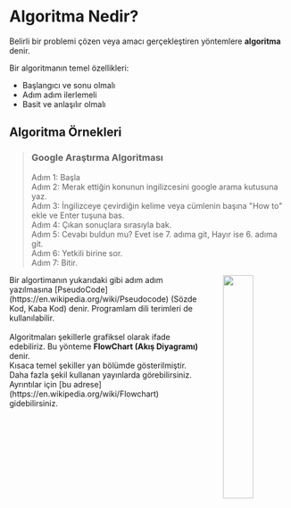 # Algoritma Nedir?

Belirli bir problemi çözen veya amacı gerçekleştiren yöntemlere <b>algoritma</b> denir.

Bir algoritmanın temel özellikleri:
* Başlangıcı ve sonu olmalı
* Adım adım ilerlemeli
* Basit ve anlaşılır olmalı

## Algoritma Örnekleri

>### Google Araştırma Algoritması
>Adım 1: Başla<br>
>Adım 2: Merak ettiğin konunun ingilizcesini google arama kutusuna yaz.<br>
>Adım 3: İngilizceye çevirdiğin kelime veya cümlenin başına "How to" ekle ve Enter tuşuna bas.<br>
>Adım 4: Çıkan sonuçlara sırasıyla bak.<br>
>Adım 5: Cevabı buldun mu? Evet ise 7. adıma git, Hayır ise 6. adıma git.<br>
>Adım 6: Yetkili birine sor.<br>
>Adım 7: Bitir.<br>


<div style="width: 100%">
    <div style="float: left; width: 70%;">
    Bir algortimanın yukarıdaki gibi adım adım yazılmasına [PseudoCode](https://en.wikipedia.org/wiki/Pseudocode)
    (Sözde Kod, Kaba Kod) denir. Programlam dili terimleri de kullanılabilir. <br><br>
    Algoritmaları şekillerle grafiksel olarak ifade edebiliriz. Bu yönteme <b>FlowChart (Akış Diyagramı)</b> denir.<br/>
    Kısaca temel şekiller yan bölümde gösterilmiştir. Daha fazla şekil kullanan yayınlarda görebilirsiniz.
    Ayrıntılar için [bu adrese](https://en.wikipedia.org/wiki/Flowchart) gidebilirsiniz. 
    </div>
    <div style="float: right; width: 30%;">
        <img src="https://gedik.blob.core.windows.net/images/fc.png" style="margin-left: 20%; width: 60%; height: 400px;">
    </div>
</div>
